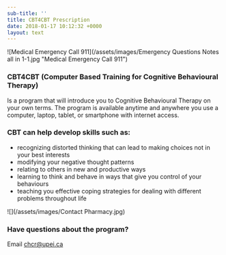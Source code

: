 ```yaml
---
sub-title: ''
title: CBT4CBT Prescription
date: 2018-01-17 10:12:32 +0000
layout: text
---
```

![Medical Emergency Call 911](/assets/images/Emergency Questions Notes all in 1-1.jpg "Medical Emergency Call 911")

### CBT4CBT (Computer Based Training for Cognitive Behavioural Therapy)

Is a program that will introduce you to Cognitive Behavioural Therapy on your own terms. The program is available anytime and anywhere you use a computer, laptop, tablet, or smartphone with internet access.

### CBT can help develop skills such as:

* recognizing distorted thinking that can lead to making choices not in your best interests
* modifying your negative thought patterns
* relating to others in new and productive ways
* learning to think and behave in ways that give you  control of your behaviours
* teaching you effective coping strategies for dealing with different problems throughout life

![](/assets/images/Contact Pharmacy.jpg)

### Have questions about the program?

Email [chcr@upei.ca]()